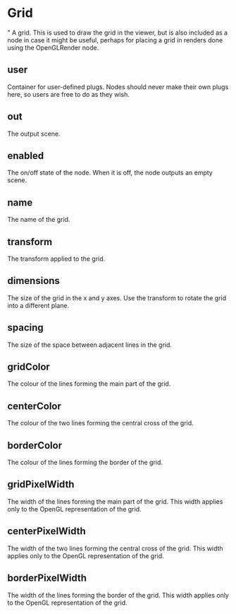 # Grid

"
A grid. This is used to draw the grid in the viewer,
but is also included as a node in case it might be
useful, perhaps for placing a grid in renders done
using the OpenGLRender node.

## user 

 Container for user-defined plugs. Nodes
should never make their own plugs here,
so users are free to do as they wish. 

## out 

 The output scene. 

## enabled 

 The on/off state of the node. When it is off, the node outputs
an empty scene. 

## name 

 The name of the grid. 

## transform 

 The transform applied to the grid. 

## dimensions 

 The size of the grid in the x and y
axes. Use the transform to rotate the
grid into a different plane. 

## spacing 

 The size of the space between adjacent lines
in the grid. 

## gridColor 

 The colour of the lines forming the main part
of the grid. 

## centerColor 

 The colour of the two lines forming the central
cross of the grid. 

## borderColor 

 The colour of the lines forming the border
of the grid. 

## gridPixelWidth 

 The width of the lines forming the main part
of the grid. This width applies only to the
OpenGL representation of the grid. 

## centerPixelWidth 

 The width of the two lines forming the central
cross of the grid. This width applies only to the
OpenGL representation of the grid. 

## borderPixelWidth 

 The width of the lines forming the border
of the grid. This width applies only to the
OpenGL representation of the grid. 

